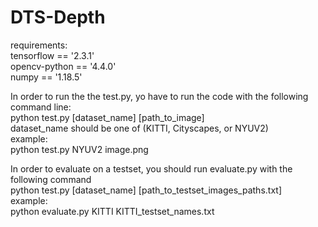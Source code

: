 # DTS-Depth
requirements:<br/>
tensorflow == '2.3.1'<br/>
opencv-python == '4.4.0'<br/>
numpy == '1.18.5'<br/>

In order to run the the test.py, yo have to run the code with the following command line:<br/>
python test.py [dataset_name] [path_to_image]<br/>
dataset_name should be one of (KITTI, Cityscapes, or NYUV2)<br/>
example:<br/>
python test.py NYUV2 image.png<br/>

In order to evaluate on a testset, you should run evaluate.py with the following command<br/>
python test.py [dataset_name] [path_to_testset_images_paths.txt]<br/>
example:<br/>
python evaluate.py KITTI KITTI_testset_names.txt<br/>
